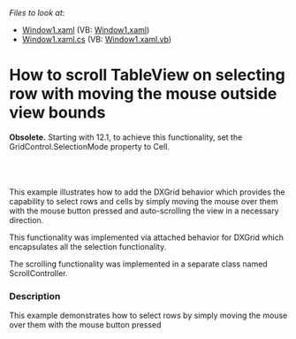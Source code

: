 <!-- default file list -->
*Files to look at*:

* [Window1.xaml](./CS/DXGridSample/Window1.xaml) (VB: [Window1.xaml](./VB/DXGridSample/Window1.xaml))
* [Window1.xaml.cs](./CS/DXGridSample/Window1.xaml.cs) (VB: [Window1.xaml.vb](./VB/DXGridSample/Window1.xaml.vb))
<!-- default file list end -->
# How to scroll TableView on selecting row with moving the mouse outside view bounds


<p><strong>Obsolete.</strong> Starting with 12.1, to achieve this functionality, set the GridControl.SelectionMode property to Cell. </p>
<p><br><br><br>This example illustrates how to add the DXGrid behavior which provides the capability to select rows and cells by simply moving the mouse over them with the mouse button pressed and auto-scrolling the view in a necessary direction.</p>
<p>This functionality was implemented via attached behavior for DXGrid which encapsulates all the selection functionality.</p>
<p>The scrolling functionality was implemented in a separate class named ScrollController.</p>


<h3>Description</h3>

<p>This example demonstrates how to select rows by simply moving the mouse over them with the mouse button pressed</p>

<br/>


